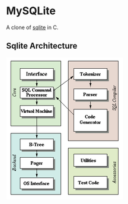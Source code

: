 # MySQLite

A clone of  [sqlite](https://www.sqlite.org/arch.html) in C.

## Sqlite Architecture

![Showcase](sqlite%20arch.gif)